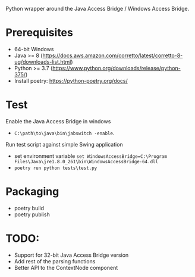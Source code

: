 
Python wrapper around the Java Access Bridge / Windows Access Bridge.

# Prerequisites

* 64-bit Windows
* Java >= 8 (https://docs.aws.amazon.com/corretto/latest/corretto-8-ug/downloads-list.html)
* Python >= 3.7 (https://www.python.org/downloads/release/python-375/)
* Install poetry: https://python-poetry.org/docs/

# Test

Enable the Java Access Bridge in windows

* `C:\path\to\java\bin\jabswitch -enable`.

Run test script against simple Swing application

* set environment variable `set WindowsAccessBridge=C:\Program Files\Java\jre1.8.0_261\bin\WindowsAccessBridge-64.dll`
* `poetry run python tests\test.py`

# Packaging

* poetry build
* poetry publish

# TODO:

* Support for 32-bit Java Access Bridge version
* Add rest of the parsing functions
* Better API to the ContextNode component


